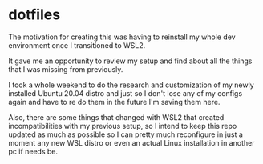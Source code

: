 # dotfiles

The motivation for creating this was having to reinstall my whole dev environment once I transitioned to WSL2.

It gave me an opportunity to review my setup and find about all the things that I was missing from previously.

I took a whole weekend to do the research and customization of my newly installed Ubuntu 20.04 distro and just
so I don't lose any of my configs again and have to re do them in the future I'm saving them here.

Also, there are some things that changed with WSL2 that created incompatibilities with my previous setup, so I
intend to keep this repo updated as much as possible so I can pretty much reconfigure in just a moment any new WSL
distro or even an actual Linux installation in another pc if needs be.

